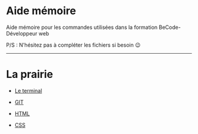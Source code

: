 # Aide mémoire

Aide mémoire pour les commandes utilisées dans la formation BeCode-Développeur web

P/S : N'hésitez pas à compléter les fichiers si besoin &#x1F609; 

<hr>

# La prairie

* [Le terminal](https://github.com/CalcagnoLoic/aide_memoire/blob/main/R%C3%A9pertoire/terminal.md)

* [GIT](https://github.com/CalcagnoLoic/aide_memoire/blob/main/R%C3%A9pertoire/git.md)

* [HTML](https://github.com/CalcagnoLoic/aide_memoire/blob/main/R%C3%A9pertoire/git.md)

* [CSS](https://github.com/CalcagnoLoic/aide_memoire/blob/main/R%C3%A9pertoire/css.md)
